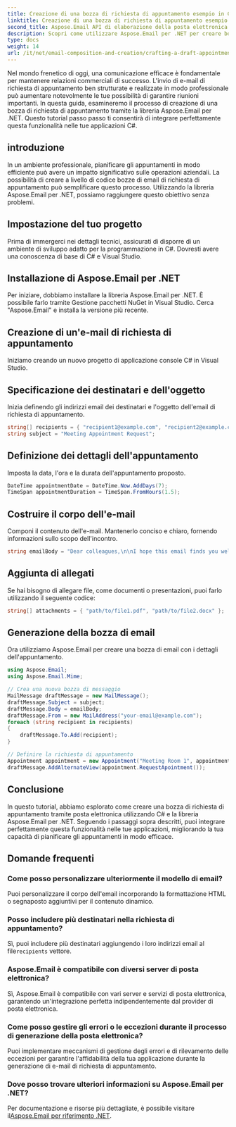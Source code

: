 ```yaml
---
title: Creazione di una bozza di richiesta di appuntamento esempio in C#
linktitle: Creazione di una bozza di richiesta di appuntamento esempio in C#
second_title: Aspose.Email API di elaborazione della posta elettronica .NET
description: Scopri come utilizzare Aspose.Email per .NET per creare bozze di email di richiesta di appuntamento in C#. Migliorare la comunicazione e l'efficienza aziendale.
type: docs
weight: 14
url: /it/net/email-composition-and-creation/crafting-a-draft-appointment-request-csharp-example/
---
```


Nel mondo frenetico di oggi, una comunicazione efficace è fondamentale per mantenere relazioni commerciali di successo. L'invio di e-mail di richiesta di appuntamento ben strutturate e realizzate in modo professionale può aumentare notevolmente le tue possibilità di garantire riunioni importanti. In questa guida, esamineremo il processo di creazione di una bozza di richiesta di appuntamento tramite la libreria Aspose.Email per .NET. Questo tutorial passo passo ti consentirà di integrare perfettamente questa funzionalità nelle tue applicazioni C#.

## introduzione

In un ambiente professionale, pianificare gli appuntamenti in modo efficiente può avere un impatto significativo sulle operazioni aziendali. La possibilità di creare a livello di codice bozze di email di richiesta di appuntamento può semplificare questo processo. Utilizzando la libreria Aspose.Email per .NET, possiamo raggiungere questo obiettivo senza problemi.

## Impostazione del tuo progetto

Prima di immergerci nei dettagli tecnici, assicurati di disporre di un ambiente di sviluppo adatto per la programmazione in C#. Dovresti avere una conoscenza di base di C# e Visual Studio.

##  Installazione di Aspose.Email per .NET

Per iniziare, dobbiamo installare la libreria Aspose.Email per .NET. È possibile farlo tramite Gestione pacchetti NuGet in Visual Studio. Cerca "Aspose.Email" e installa la versione più recente.

##  Creazione di un'e-mail di richiesta di appuntamento

Iniziamo creando un nuovo progetto di applicazione console C# in Visual Studio.

##  Specificazione dei destinatari e dell'oggetto

Inizia definendo gli indirizzi email dei destinatari e l'oggetto dell'email di richiesta di appuntamento.

```csharp
string[] recipients = { "recipient1@example.com", "recipient2@example.com" };
string subject = "Meeting Appointment Request";
```

##  Definizione dei dettagli dell'appuntamento

Imposta la data, l'ora e la durata dell'appuntamento proposto.

```csharp
DateTime appointmentDate = DateTime.Now.AddDays(7);
TimeSpan appointmentDuration = TimeSpan.FromHours(1.5);
```

##  Costruire il corpo dell'e-mail

Componi il contenuto dell'e-mail. Mantenerlo conciso e chiaro, fornendo informazioni sullo scopo dell'incontro.

```csharp
string emailBody = "Dear colleagues,\n\nI hope this email finds you well. I would like to request a meeting to discuss...";
```

##  Aggiunta di allegati

Se hai bisogno di allegare file, come documenti o presentazioni, puoi farlo utilizzando il seguente codice:

```csharp
string[] attachments = { "path/to/file1.pdf", "path/to/file2.docx" };
```

##  Generazione della bozza di email

Ora utilizziamo Aspose.Email per creare una bozza di email con i dettagli dell'appuntamento.

```csharp
using Aspose.Email;
using Aspose.Email.Mime;

// Crea una nuova bozza di messaggio
MailMessage draftMessage = new MailMessage();
draftMessage.Subject = subject;
draftMessage.Body = emailBody;
draftMessage.From = new MailAddress("your-email@example.com");
foreach (string recipient in recipients)
{
    draftMessage.To.Add(recipient);
}

// Definire la richiesta di appuntamento
Appointment appointment = new Appointment("Meeting Room 1", appointmentDate, appointmentDuration);
draftMessage.AddAlternateView(appointment.RequestApointment());
```

## Conclusione

In questo tutorial, abbiamo esplorato come creare una bozza di richiesta di appuntamento tramite posta elettronica utilizzando C# e la libreria Aspose.Email per .NET. Seguendo i passaggi sopra descritti, puoi integrare perfettamente questa funzionalità nelle tue applicazioni, migliorando la tua capacità di pianificare gli appuntamenti in modo efficace.

## Domande frequenti

### Come posso personalizzare ulteriormente il modello di email?

Puoi personalizzare il corpo dell'email incorporando la formattazione HTML o segnaposto aggiuntivi per il contenuto dinamico.

### Posso includere più destinatari nella richiesta di appuntamento?

 Sì, puoi includere più destinatari aggiungendo i loro indirizzi email al file`recipients` vettore.

### Aspose.Email è compatibile con diversi server di posta elettronica?

Sì, Aspose.Email è compatibile con vari server e servizi di posta elettronica, garantendo un'integrazione perfetta indipendentemente dal provider di posta elettronica.

### Come posso gestire gli errori o le eccezioni durante il processo di generazione della posta elettronica?

Puoi implementare meccanismi di gestione degli errori e di rilevamento delle eccezioni per garantire l'affidabilità della tua applicazione durante la generazione di e-mail di richiesta di appuntamento.

### Dove posso trovare ulteriori informazioni su Aspose.Email per .NET?

 Per documentazione e risorse più dettagliate, è possibile visitare il[Aspose.Email per riferimento .NET](https://reference.aspose.com/email/net/).